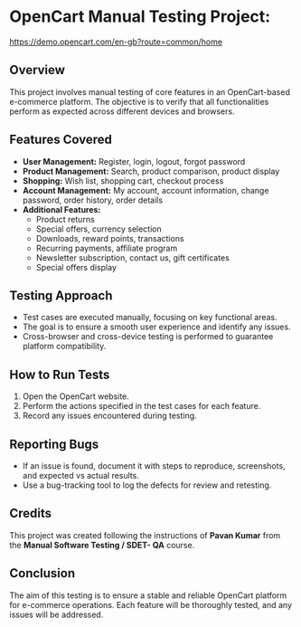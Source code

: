 # OpenCart Manual Testing Project: 
https://demo.opencart.com/en-gb?route=common/home

## Overview
This project involves manual testing of core features in an OpenCart-based e-commerce platform. The objective is to verify that all functionalities perform as expected across different devices and browsers.

## Features Covered
- **User Management:** Register, login, logout, forgot password
- **Product Management:** Search, product comparison, product display
- **Shopping:** Wish list, shopping cart, checkout process
- **Account Management:** My account, account information, change password, order history, order details
- **Additional Features:**
  - Product returns
  - Special offers, currency selection
  - Downloads, reward points, transactions
  - Recurring payments, affiliate program
  - Newsletter subscription, contact us, gift certificates
  - Special offers display

## Testing Approach
- Test cases are executed manually, focusing on key functional areas.
- The goal is to ensure a smooth user experience and identify any issues.
- Cross-browser and cross-device testing is performed to guarantee platform compatibility.

## How to Run Tests
1. Open the OpenCart website.
2. Perform the actions specified in the test cases for each feature.
3. Record any issues encountered during testing.

## Reporting Bugs
- If an issue is found, document it with steps to reproduce, screenshots, and expected vs actual results.
- Use a bug-tracking tool to log the defects for review and retesting.

## Credits
This project was created following the instructions of **Pavan Kumar** from the **Manual Software Testing / SDET- QA** course.

## Conclusion
The aim of this testing is to ensure a stable and reliable OpenCart platform for e-commerce operations. Each feature will be thoroughly tested, and any issues will be addressed.
